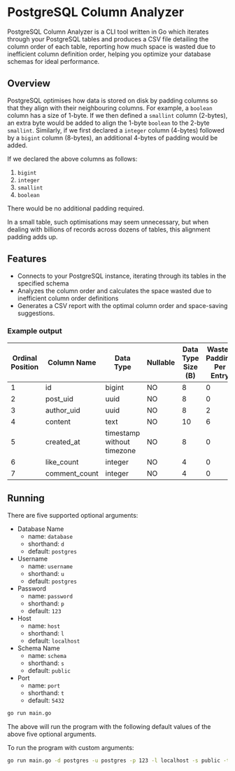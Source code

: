 # PostgreSQL Column Analyzer

PostgreSQL Column Analyzer is a CLI tool written in Go which iterates through your PostgreSQL tables and produces a CSV file detailing the column order of each table, reporting how much space is wasted due to inefficient column definition order, helping you optimize your database schemas for ideal performance.

## Overview
PostgreSQL optimises how data is stored on disk by padding columns so that they align with their neighbouring columns.
For example, a `boolean` column has a size of 1-byte. If we then defined a `smallint` column (2-bytes), an extra byte
would be added to align the 1-byte `boolean` to the 2-byte `smallint`.
Similarly, if we first declared a `integer` column (4-bytes) followed by a `bigint` column (8-bytes), an additional 4-bytes
of padding would be added.

If we declared the above columns as follows:
1. `bigint`
2. `integer`
3. `smallint`
4. `boolean`

There would be no additional padding required.

In a small table, such optimisations may seem unnecessary, but when dealing with billions of records across dozens of tables,
this alignment padding adds up.

## Features
- Connects to your PostgreSQL instance, iterating through its tables in the specified schema
- Analyzes the column order and calculates the space wasted due to inefficient column order definitions
- Generates a CSV report with the optimal column order and space-saving suggestions.

### Example output
| Ordinal Position | Column Name   | Data Type                   | Nullable | Data Type Size (B) | Wasted Padding Per Entry | Recommended Position | Total Wasted Space |
|------------------|---------------|-----------------------------|----------|--------------------|--------------------------|----------------------|--------------------|
| 1                | id            | bigint                      | NO       | 8                  | 0                        | 2                    | 0                  |
| 2                | post_uid      | uuid                        | NO       | 8                  | 0                        | 3                    | 0                  |
| 3                | author_uid    | uuid                        | NO       | 8                  | 2                        | 4                    | 2776               |
| 4                | content       | text                        | NO       | 10                 | 6                        | 1                    | 8328               |
| 5                | created_at    | timestamp without timezone  | NO       | 8                  | 0                        | 5                    | 0                  |
| 6                | like_count    | integer                     | NO       | 4                  | 0                        | 6                    | 0                  |
| 7                | comment_count | integer                     | NO       | 4                  | 0                        | 7                    | 0                  |

## Running
There are five supported optional arguments:
* Database Name
  * name: `database`
  * shorthand: `d`
  * default: `postgres`
* Username
  * name: `username`
  * shorthand: `u`
  * default: `postgres`
* Password
  * name: `password`
  * shorthand: `p`
  * default: `123`
* Host
  * name: `host`
  * shorthand: `l`
  * default: `localhost`
* Schema Name
  * name: `schema`
  * shorthand: `s`
  * default: `public`
* Port
  * name: `port`
  * shorthand: `t`
  * default: `5432`

```sh
go run main.go
```
The above will run the program with the following default values of the above five optional arguments.

To run the program with custom arguments:

```sh
go run main.go -d postgres -u postgres -p 123 -l localhost -s public -t 5432
```

